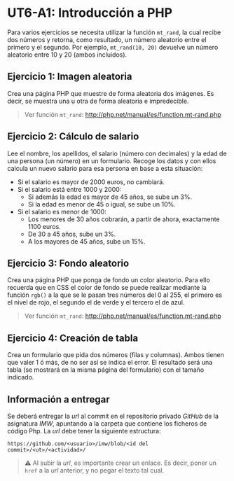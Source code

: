 # UT6-A1: Introducción a PHP

Para varios ejercicios se necesita utilizar la función `mt_rand`, la cual recibe dos números y retorna, como resultado, un número aleatorio entre el primero y el segundo. Por ejemplo, `mt_rand(10, 20)` devuelve un número aleatorio entre 10 y 20 (ambos incluidos).

## Ejercicio 1: Imagen aleatoria

Crea una página PHP que muestre de forma aleatoria dos imágenes. Es decir, se muestra una u otra de forma aleatoria e impredecible.

> Ver función `mt_rand`: http://php.net/manual/es/function.mt-rand.php

## Ejercicio 2: Cálculo de salario

Lee el nombre, los apellidos, el salario (número con decimales) y la edad de una persona (un número) en un formulario. Recoge los datos y con ellos calcula un nuevo salario para esa persona en base a esta situación:

- Si el salario es mayor de 2000 euros, no cambiará.
- Si el salario está entre 1000 y 2000:
    + Si además la edad es mayor de 45 años, se sube un 3%.
    + Si la edad es menor de 45 o igual, se sube un 10%.
- Si el salario es menor de 1000:
    + Los menores de 30 años cobrarán, a partir de ahora, exactamente 1100 euros.
    + De 30 a 45 años, sube un 3%.
    + A los mayores de 45 años, sube un 15%.

## Ejercicio 3: Fondo aleatorio

Crea una página PHP que ponga de fondo un color aleatorio. Para ello recuerda que en CSS el color de fondo se puede realizar mediante la función `rgb()` a la que se le pasan tres números del 0 al 255, el primero es el nivel de rojo, el segundo el de verde y el tercero el de azul.

> Ver función `mt_rand`: http://php.net/manual/es/function.mt-rand.php

## Ejercicio 4: Creación de tabla

Crea un formulario que pida dos números (filas y columnas). Ambos tienen que valer 1 ó más, de no ser así se indica el error. El resultado será una tabla (se mostrará en la misma página del formulario) con el tamaño indicado.

## Información a entregar

Se deberá entregar la *url* al commit en el repositorio privado *GitHub* de la asignatura *IMW*, apuntando a la carpeta que contiene los ficheros de código Php. La *url* debe tener la siguiente estructura:

```
https://github.com/<usuario>/imw/blob/<id del commit>/<ut>/<actividad>/
```

> ⚠️ Al subir la *url*, es importante crear un enlace. Es decir, poner un `href` a la *url* anterior, y no pegar el texto tal cual.
